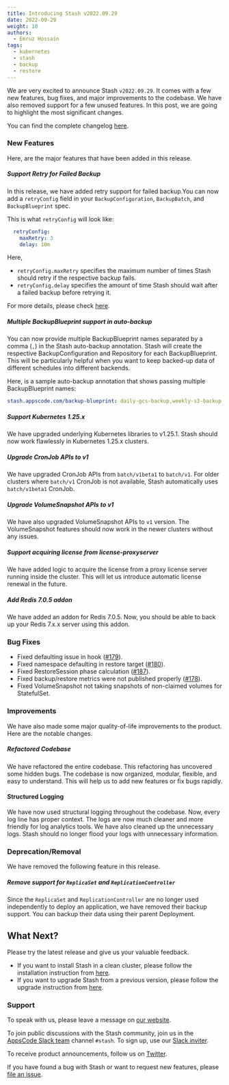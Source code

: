 ```yaml
---
title: Introducing Stash v2022.09.29
date: 2022-09-29
weight: 10
authors:
  - Emruz Hossain
tags:
  - kubernetes
  - stash
  - backup
  - restore
---
```


We are very excited to announce Stash `v2022.09.29`. It comes with a few new features, bug fixes, and major improvements to the codebase. We have also removed support for a few unused features. In this post, we are going to highlight the most significant changes.

You can find the complete changelog [here](https://github.com/stashed/CHANGELOG/blob/master/releases/v2022.09.29/README.md).

### New Features

Here, are the major features that have been added in this release.

##### Support Retry for Failed Backup

In this release, we have added retry support for failed backup.You can now add a `retryConfig` field in your `BackupConfiguration`, `BackupBatch`, and `BackupBlueprint` spec.

This is what `retryConfig` will look like:

```yaml
  retryConfig:
    maxRetry: 3
    delay: 10m
```

Here,

- `retryConfig.maxRetry` specifies the maximum number of times Stash should retry if the respective backup fails.
- `retryConfig.delay` specifies the amount of time Stash should wait after a failed backup before retrying it.

For more details, please check [here](https://stash.run/docs/latest/concepts/crds/backupconfiguration/#specretryconfig).

##### Multiple BackupBlueprint support in auto-backup

You can now provide multiple BackupBlueprint names separated by a comma (`,`) in the Stash auto-backup annotation. Stash will create the respective BackupConfiguration and Repository for each BackupBlueprint. This will be particularly helpful when you want to keep backed-up data of different schedules into different backends.

Here, is a sample auto-backup annotation that shows passing multiple BackupBlueprint names:

```yaml
stash.appscode.com/backup-blueprint: daily-gcs-backup,weekly-s3-backup
```

##### Support Kubernetes 1.25.x

We have upgraded underlying Kubernetes libraries to v1.25.1. Stash should now work flawlessly in Kubernetes 1.25.x clusters.

##### Upgrade CronJob APIs to v1

We have upgraded CronJob APIs from `batch/v1beta1` to `batch/v1`. For older clusters where `batch/v1` CronJob is not available, Stash automatically uses `batch/v1beta1` CronJob.

##### Upgrade VolumeSnapshot APIs to v1

We have also upgraded VolumeSnapshot APIs to `v1` version. The VolumeSnapshot features should now work in the newer clusters without any issues.

##### Support acquiring license from license-proxyserver

We have added logic to acquire the license from a proxy license server running inside the cluster. This will let us introduce automatic license renewal in the future.

##### Add Redis 7.0.5 addon

We have added an addon for Redis 7.0.5. Now, you should be able to back up your Redis 7.x.x server using this addon.

### Bug Fixes

- Fixed defaulting issue in hook ([#179](https://github.com/stashed/apimachinery/pull/179)).
- Fixed namespace defaulting in restore target ([#180](https://github.com/stashed/apimachinery/pull/180)).
- Fixed RestoreSession phase calculation ([#187](https://github.com/stashed/apimachinery/pull/187)).
- Fixed backup/restore metrics were not published properly ([#178](https://github.com/stashed/apimachinery/pull/178)).
- Fixed VolumeSnapshot not taking snapshots of non-claimed volumes for StatefulSet.

### Improvements

We have also made some major quality-of-life improvements to the product. Here are the notable changes.

##### Refactored Codebase

We have refactored the entire codebase. This refactoring has uncovered some hidden bugs. The codebase is now organized, modular, flexible, and easy to understand. This will help us to add new features or fix bugs rapidly.

#### Structured Logging

We have now used structural logging throughout the codebase. Now, every log line has proper context. The logs are now much cleaner and more friendly for log analytics tools. We have also cleaned up the unnecessary logs. Stash should no longer flood your logs with unnecessary information.

### Deprecation/Removal

We have removed the following feature in this release.

##### Remove support for `ReplicaSet` and `ReplicationController`

Since the `ReplicaSet` and `ReplicationController` are no longer used independently to deploy an application, we have removed their backup support. You can backup their data using their parent Deployment.

## What Next?

Please try the latest release and give us your valuable feedback.

- If you want to install Stash in a clean cluster, please follow the installation instruction from [here](https://stash.run/docs/v2022.09.29/setup/).
- If you want to upgrade Stash from a previous version, please follow the upgrade instruction from [here](https://stash.run/docs/v2022.09.29/setup/upgrade/).

### Support

To speak with us, please leave a message on [our website](https://appscode.com/contact/).

To join public discussions with the Stash community, join us in the [AppsCode Slack team](https://appscode.slack.com/messages/C8NCX6N23/details/) channel `#stash`. To sign up, use our [Slack inviter](https://slack.appscode.com/).

To receive product announcements, follow us on [Twitter](https://twitter.com/KubeStash).

If you have found a bug with Stash or want to request new features, please [file an issue](https://github.com/stashed/project/issues/new).

